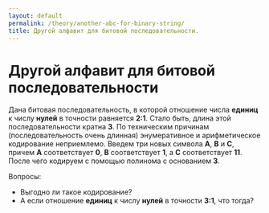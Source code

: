 ```yaml
---
layout: default
permalink: /theory/another-abc-for-binary-string/
title: Другой алфавит для битовой последовательности.
---
```


# Другой алфавит для битовой последовательности

Дана битовая последовательность, в которой отношение числа **единиц** к числу
**нулей** в точности равняется **2:1**. Стало быть, длина этой
последовательности кратна **3**. По  техническим причинам (последовательность
очень длинная) энумеративное и арифметическое кодирование неприемлемо. Введем
три новых символа **A**, **B** и **C**, причем **A** соответствует **0**, **B**
соответствует **1**, а **C**  соответствует **11**. После чего кодируем с
помощью полинома с основанием **3**.

Вопросы:

* Выгодно ли такое кодирование?
* А если отношение **единиц** к числу **нулей** в точности **3:1**, что тогда?
